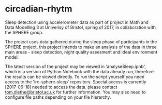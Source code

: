 # circadian-rhytm
Sleep detection using accelerometer data as part of project in Math and Data Modelling 3 at Univerisy of Bristol, spring of 2017, in collaboration with the SPHERE group.

The project uses data gathered during the sleep phase of participants in the SPHERE project, this project intends to make an analysis of the data in three main areas - sleep detection, night quality assesment and ideal environment model.

The latest version of the project may be viewed in 'analyseSleep.ipnb', which is a version of Python Notebook with the data already run, therefore the results can be viewed directly. To run the script yourself you need access to the 'irc-sphere-sleep' repository. Special access is currently [2017-06-18] needed to access the data, please contact tom.diethe@bristol.ac.uk for further information. You may also need to configure file paths depending on your file hierarchy. 

